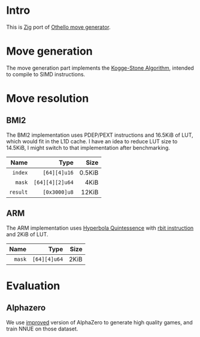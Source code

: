 # Intro

This is [Zig](ziglang.org) port of [Othello move generator](https://gitlab.com/rust-othello/8x8-othello).

# Move generation

The move generation part implements the [Kogge-Stone Algorithm](https://www.chessprogramming.org/Kogge-Stone_Algorithm), intended to compile to SIMD instructions. 

# Move resolution

## BMI2

The BMI2 implementation uses PDEP/PEXT instructions and 16.5KiB of LUT, which would fit in the L1D cache. I have an idea to reduce LUT size to 14.5KiB, I might switch to that implementation after benchmarking.  

Name | Type | Size
----:|----:|----:
`index`|`[64][4]u16`|0.5KiB
`mask`|`[64][4][2]u64`|4KiB
`result`|`[0x3000]u8`|12KiB

## ARM

The ARM implementation uses [Hyperbola Quintessence](https://www.chessprogramming.org/Hyperbola_Quintessence) with [rbit instruction](https://developer.arm.com/documentation/ddi0596/2021-06/Base-Instructions/RBIT--Reverse-Bits-) and 2KiB of LUT. 


Name | Type | Size
----:|----:|----:
`mask`|`[64][4]u64`|2KiB

# Evaluation


## Alphazero

We use [improved](https://arxiv.org/abs/2007.12509) version of AlphaZero to generate high quality games, and train NNUE on those dataset.
